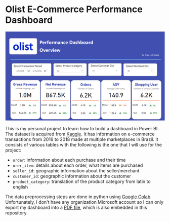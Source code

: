 # Olist E-Commerce Performance Dashboard

<center><img src="img/main_image.PNG"></center>

This is my personal project to learn how to build a dashboard in Power BI. The dataset is acquired from [Kaggle](https://www.kaggle.com/datasets/olistbr/brazilian-ecommerce). It has information on e-commerce transactions from 2016 to 2018 made at multiple marketplaces in Brazil. It consists of various tables with the following is the one that I will use for the project:

- `order`: information about each purchase and their time
- `orer_item`: details about each order, what items are purchased
- `seller_id`: geographic information about the seller/merchant
- `customer_id`: geographic information about the customer
- `product_category`: translation of the product category from latin to english

The data preprocessing steps are done in python using [Google Colab](https://colab.research.google.com/drive/11PPWOufHGbk5l0hWbgEmHKBpDvbGZbk1?usp=sharing). Unfortunately, I don't have any organization Microsoft account so I can only export my dashboard into a [PDF file](https://github.com/Argaadya/olist_ecommerce_dashboard/blob/main/ecommerce_dashboard.pdf), which is also embedded in this repository.
